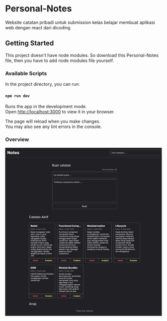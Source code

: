 # Personal-Notes
Website catatan pribadi untuk submission kelas belajar membuat aplikasi web dengan react dari dicoding

## Getting Started
This project doesn't have node modules. So download this Personal-Notes file, then you have to add node modules file yourself.

### Available Scripts
In the project directory, you can run:

#### `npm run dev`
Runs the app in the development mode.\
Open [http://localhost:3000](http://localhost:3000) to view it in your browser.

The page will reload when you make changes.\
You may also see any lint errors in the console.

### Overview
![alt text](https://github.com/cindyyputri/Personal-Notes/blob/main/overview.jpeg?raw=true)
